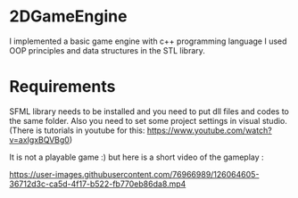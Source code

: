 # 2DGameEngine
I implemented a basic game engine with c++ programming language
I used OOP principles and data structures in the STL library.

# Requirements
SFML library needs to be installed and you need to put dll files and codes to the same folder.
Also you need to set some project settings in visual studio.
(There is tutorials in youtube for this: https://www.youtube.com/watch?v=axIgxBQVBg0)

It is not a playable game :) but here is a short video of the gameplay :

https://user-images.githubusercontent.com/76966989/126064605-36712d3c-ca5d-4f17-b522-fb770eb86da8.mp4


